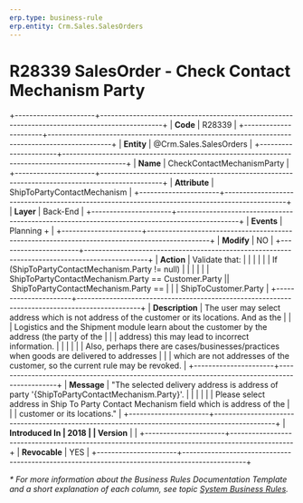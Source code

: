 ```yaml
---
erp.type: business-rule
erp.entity: Crm.Sales.SalesOrders
---
```


# R28339 SalesOrder - Check Contact Mechanism Party
+----------------------+-----------------------------------------------------------------------------------------------+
| **Code**             | R28339                                                                                        |
+----------------------+-----------------------------------------------------------------------------------------------+
| **Entity**           | @Crm.Sales.SalesOrders                                                                        |
+----------------------+-----------------------------------------------------------------------------------------------+
| **Name**             | CheckContactMechanismParty                                                                    |
+----------------------+-----------------------------------------------------------------------------------------------+
| **Attribute**        | ShipToPartyContactMechanism                                                                   |
+----------------------+-----------------------------------------------------------------------------------------------+
| **Layer**            | Back-End                                                                                      |
+----------------------+-----------------------------------------------------------------------------------------------+
| **Events**           | Planning +                                                                                    |
+----------------------+-----------------------------------------------------------------------------------------------+
| **Modify**           | NO                                                                                            |
+----------------------+-----------------------------------------------------------------------------------------------+
| **Action**           | Validate that:                                                                                |
|                      |                                                                                               |
|                      | If (ShipToPartyContactMechanism.Party != null)                                                |
|                      |                                                                                               |
|                      | ShipToPartyContactMechanism.Party == Customer.Party \|\| ShipToPartyContactMechanism.Party == |
|                      | ShipToCustomer.Party                                                                          |
+----------------------+-----------------------------------------------------------------------------------------------+
| **Description**      | The user may select address which is not address of the customer or its locations. And as the |
|                      | Logistics and the Shipment module learn about the customer by the address (the party of the   |
|                      | address) this may lead to incorrect information.                                              |
|                      |                                                                                               |
|                      | Also, perhaps there are cases/businesses/practices when goods are delivered to addresses      |
|                      | which are not addresses of the customer, so the current rule may be revoked.                  |
+----------------------+-----------------------------------------------------------------------------------------------+
| **Message**          | \"The selected delivery address is address of party \'{ShipToPartyContactMechanism.Party}\'.  |
|                      |                                                                                               |
|                      | Please select address in Ship To Party Contact Mechanism field which is address of the        |
|                      | customer or its locations.\"                                                                  |
+----------------------+-----------------------------------------------------------------------------------------------+
| **Introduced In      | 2018                                                                                          |
| Version**            |                                                                                               |
+----------------------+-----------------------------------------------------------------------------------------------+
| **Revocable**        | YES                                                                                           |
+----------------------+-----------------------------------------------------------------------------------------------+

*\* For more information about the Business Rules Documentation Template and a short explanation of each column, see
topic [System Business Rules](../templates/template-description-system-business-rules.md).*
